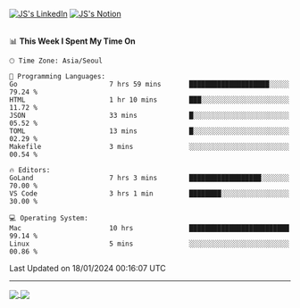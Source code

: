 
[![JS's LinkedIn](https://img.shields.io/badge/LinkedIn-blue?style=for-the-badge&logo=linkedin)](https://www.linkedin.com/in/jaeseung-lee-5a2a32139/) 
[![JS's Notion](https://img.shields.io/badge/Notion-black?style=for-the-badge&logo=notion)](https://bit.ly/ljswiki1) <br><br>
<!-- ![JS's GitHub stats](https://github-readme-stats-lemon-five.vercel.app/api?username=tkxkd0159&hide=contribs,prs,stars,issues&show_icons=true&theme=react&include_all_commits=true)   -->
<!-- ![Top Langs](https://github-readme-stats-lemon-five.vercel.app/api/top-langs/?username=tkxkd0159&layout=compact&hide=jupyter%20notebook,scss,html,css&langs_count=10)  -->


<!--START_SECTION:waka-->
📊 **This Week I Spent My Time On** 

```text
🕑︎ Time Zone: Asia/Seoul

💬 Programming Languages: 
Go                       7 hrs 59 mins       ████████████████████░░░░░   79.24 % 
HTML                     1 hr 10 mins        ███░░░░░░░░░░░░░░░░░░░░░░   11.72 % 
JSON                     33 mins             █░░░░░░░░░░░░░░░░░░░░░░░░   05.52 % 
TOML                     13 mins             █░░░░░░░░░░░░░░░░░░░░░░░░   02.29 % 
Makefile                 3 mins              ░░░░░░░░░░░░░░░░░░░░░░░░░   00.54 % 

🔥 Editors: 
GoLand                   7 hrs 3 mins        ██████████████████░░░░░░░   70.00 % 
VS Code                  3 hrs 1 min         ████████░░░░░░░░░░░░░░░░░   30.00 % 

💻 Operating System: 
Mac                      10 hrs              █████████████████████████   99.14 % 
Linux                    5 mins              ░░░░░░░░░░░░░░░░░░░░░░░░░   00.86 % 
```


 Last Updated on 18/01/2024 00:16:07 UTC
<!--END_SECTION:waka-->

---
<a href="https://github.com/tkxkd0159/dsalgo">
  <img align="center" src="https://github-readme-stats-lemon-five.vercel.app/api/pin/?username=tkxkd0159&repo=dsalgo&theme=react" />
</a>
<a href="https://github.com/tkxkd0159/books">
  <img align="center" src="https://github-readme-stats-lemon-five.vercel.app/api/pin/?username=tkxkd0159&repo=books&theme=react" />
</a>

<!---
- 🔭 I’m currently working on ...
- 🌱 I’m currently learning blockchain and distributed network
- 👯 I’m looking to collaborate on ...
- 🤔 I’m looking for help with ...
- 💬 Ask me about ...
- 📫 How to reach me: ...
- 😄 Pronouns: ...
- ⚡ Fun fact: ...
-->
